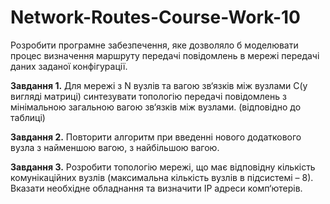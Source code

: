 # Network-Routes-Course-Work-10

Розробити програмне забезпечення, яке дозволяло б моделювати процес визначення маршруту передачі повідомлень в мережі передачі даних заданої конфігурації.

**Завдання 1.** Для мережі з N вузлів та  вагою зв‘язків між вузлами С(у вигляді матриці) синтезувати топологію передачі повідомлень  з мінімальною загальною вагою зв‘язків між вузлами. (відповідно до таблиці)

**Завдання 2.** Повторити алгоритм при введенні нового додаткового вузла з найменшою вагою, з найбільшою вагою.

**Завдання 3.** Розробити топологію мережі, що має відповідну кількість комунікаційних вузлів (максимальна кількість вузлів в підсистемі – 8). Вказати необхідне обладнання та визначити ІР адреси комп‘ютерів.
